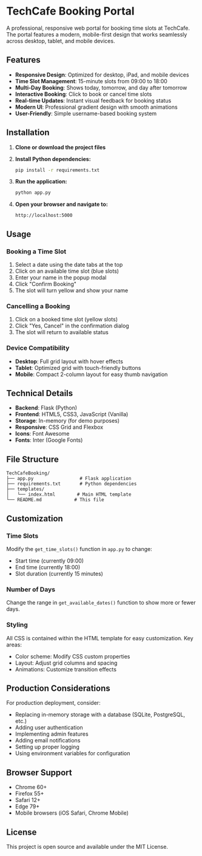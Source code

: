 # TechCafe Booking Portal

A professional, responsive web portal for booking time slots at TechCafe. The portal features a modern, mobile-first design that works seamlessly across desktop, tablet, and mobile devices.

## Features

- **Responsive Design**: Optimized for desktop, iPad, and mobile devices
- **Time Slot Management**: 15-minute slots from 09:00 to 18:00
- **Multi-Day Booking**: Shows today, tomorrow, and day after tomorrow
- **Interactive Booking**: Click to book or cancel time slots
- **Real-time Updates**: Instant visual feedback for booking status
- **Modern UI**: Professional gradient design with smooth animations
- **User-Friendly**: Simple username-based booking system

## Installation

1. **Clone or download the project files**

2. **Install Python dependencies:**
   ```bash
   pip install -r requirements.txt
   ```

3. **Run the application:**
   ```bash
   python app.py
   ```

4. **Open your browser and navigate to:**
   ```
   http://localhost:5000
   ```

## Usage

### Booking a Time Slot
1. Select a date using the date tabs at the top
2. Click on an available time slot (blue slots)
3. Enter your name in the popup modal
4. Click "Confirm Booking"
5. The slot will turn yellow and show your name

### Cancelling a Booking
1. Click on a booked time slot (yellow slots)
2. Click "Yes, Cancel" in the confirmation dialog
3. The slot will return to available status

### Device Compatibility
- **Desktop**: Full grid layout with hover effects
- **Tablet**: Optimized grid with touch-friendly buttons
- **Mobile**: Compact 2-column layout for easy thumb navigation

## Technical Details

- **Backend**: Flask (Python)
- **Frontend**: HTML5, CSS3, JavaScript (Vanilla)
- **Storage**: In-memory (for demo purposes)
- **Responsive**: CSS Grid and Flexbox
- **Icons**: Font Awesome
- **Fonts**: Inter (Google Fonts)

## File Structure

```
TechCafeBooking/
├── app.py                 # Flask application
├── requirements.txt       # Python dependencies
├── templates/
│   └── index.html        # Main HTML template
└── README.md            # This file
```

## Customization

### Time Slots
Modify the `get_time_slots()` function in `app.py` to change:
- Start time (currently 09:00)
- End time (currently 18:00)
- Slot duration (currently 15 minutes)

### Number of Days
Change the range in `get_available_dates()` function to show more or fewer days.

### Styling
All CSS is contained within the HTML template for easy customization. Key areas:
- Color scheme: Modify CSS custom properties
- Layout: Adjust grid columns and spacing
- Animations: Customize transition effects

## Production Considerations

For production deployment, consider:
- Replacing in-memory storage with a database (SQLite, PostgreSQL, etc.)
- Adding user authentication
- Implementing admin features
- Adding email notifications
- Setting up proper logging
- Using environment variables for configuration

## Browser Support

- Chrome 60+
- Firefox 55+
- Safari 12+
- Edge 79+
- Mobile browsers (iOS Safari, Chrome Mobile)

## License

This project is open source and available under the MIT License.
